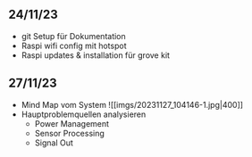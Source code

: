 ## 24/11/23
- git Setup für Dokumentation
- Raspi wifi config mit hotspot
- Raspi updates & installation für grove kit

## 27/11/23
- Mind Map vom System
  ![[imgs/20231127_104146-1.jpg|400]]
- Hauptproblemquellen analysieren
	- Power Management
	- Sensor Processing
	- Signal Out